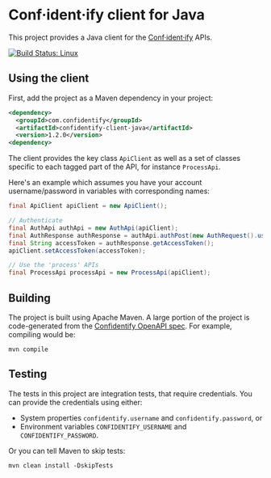 # Conf·ident·ify client for Java

This project provides a Java client for the [Conf·ident·ify](https://confidentify.com) APIs. 

[![Build Status: Linux](https://travis-ci.org/confidentify/confidentify-client-java.svg?branch=master)](https://travis-ci.org/confidentify/confidentify-client-java)

## Using the client

First, add the project as a Maven dependency in your project:

```xml
<dependency>
  <groupId>com.confidentify</groupId>
  <artifactId>confidentify-client-java</artifactId>
  <version>1.2.0</version>
<dependency>
``` 

The client provides the key class `ApiClient` as well as a set of classes specific to each tagged part of the API, for instance `ProcessApi`.

Here's an example which assumes you have your account username/password in variables with corresponding names:

```java
final ApiClient apiClient = new ApiClient();

// Authenticate
final AuthApi authApi = new AuthApi(apiClient);
final AuthResponse authResponse = authApi.authPost(new AuthRequest().username(USERNAME).password(PASSWORD));
final String accessToken = authResponse.getAccessToken();
apiClient.setAccessToken(accessToken);

// Use the 'process' APIs
final ProcessApi processApi = new ProcessApi(apiClient);
```


## Building

The project is built using Apache Maven. A large portion of the project is code-generated from the [Confidentify OpenAPI spec](https://api.confidentify.com/openapi?format=yaml). For example, compiling would be:

```
mvn compile
```

## Testing

The tests in this project are integration tests, that require credentials. You can provide the credentials using either:

 * System properties `confidentify.username` and `confidentify.password`, or
 * Environment variables `CONFIDENTIFY_USERNAME` and `CONFIDENTIFY_PASSWORD`. 

Or you can tell Maven to skip tests:

```
mvn clean install -DskipTests
```
